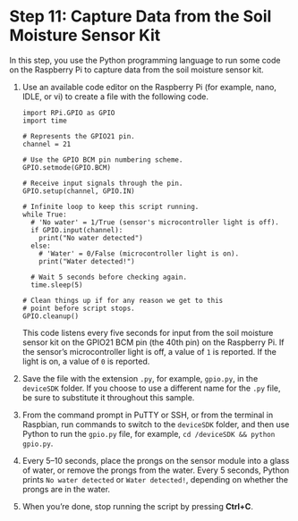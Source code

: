 # Step 11: Capture Data from the Soil Moisture Sensor Kit<a name="iot-plant-step11"></a>

In this step, you use the Python programming language to run some code on the Raspberry Pi to capture data from the soil moisture sensor kit\.

1. Use an available code editor on the Raspberry Pi \(for example, nano, IDLE, or vi\) to create a file with the following code\.

   ```
   import RPi.GPIO as GPIO
   import time
   
   # Represents the GPIO21 pin. 
   channel = 21
   
   # Use the GPIO BCM pin numbering scheme.
   GPIO.setmode(GPIO.BCM)
   
   # Receive input signals through the pin.
   GPIO.setup(channel, GPIO.IN)
   
   # Infinite loop to keep this script running.
   while True:
     # 'No water' = 1/True (sensor's microcontroller light is off).
     if GPIO.input(channel):
       print("No water detected")
     else:
       # 'Water' = 0/False (microcontroller light is on).  
       print("Water detected!")
   
     # Wait 5 seconds before checking again.
     time.sleep(5)
   
   # Clean things up if for any reason we get to this
   # point before script stops.
   GPIO.cleanup()
   ```

   This code listens every five seconds for input from the soil moisture sensor kit on the GPIO21 BCM pin \(the 40th pin\) on the Raspberry Pi\. If the sensor’s microcontroller light is off, a value of `1` is reported\. If the light is on, a value of `0` is reported\.

1. Save the file with the extension `.py`, for example, `gpio.py`, in the `deviceSDK` folder\. If you choose to use a different name for the `.py` file, be sure to substitute it throughout this sample\.

1. From the command prompt in PuTTY or SSH, or from the terminal in Raspbian, run commands to switch to the `deviceSDK` folder, and then use Python to run the `gpio.py` file, for example, `cd /deviceSDK && python gpio.py`\.

1. Every 5–10 seconds, place the prongs on the sensor module into a glass of water, or remove the prongs from the water\. Every 5 seconds, Python prints `No water detected` or `Water detected!`, depending on whether the prongs are in the water\.

1. When you’re done, stop running the script by pressing **Ctrl\+C**\.